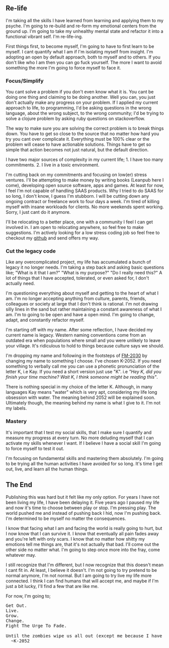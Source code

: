 ## Re-life

I'm taking all the skills I have learned from learning and applying them to my psyche. I'm going to re-build and re-form my emotional centers from the ground up. I'm going to take my unhealthy mental state and refactor it into a functional vibrant self. I'm re-life-ing. 

First things first, to become myself, I'm going to have to first learn to be myself. I cant quantify what I am if I'm isolating myself from insight. I'm adopting an open by default approach, both to myself and to others. If you don't like who I am then you can go fuck yourself. The more I want to avoid something the more I'm going to force myself to face it. 

### Focus/Simplify

You cant solve a problem if you don't even know what it is. You cant be doing one thing and claiming to be doing another. Well you can, you just don't actually make any progress on your problem. If I applied my current approach to life, to programming, I'd be asking questions in the wrong language, about the wrong subject, to the wrong community; I'd be trying to solve a clojure problem by asking ruby questions on stackoverflow.

The way to make sure you are solving the correct problem is to break things down. You have to get so close to the source that no matter how hard you try you cant over complicate it. Everything must be 100% clear or the problem will cease to have actionable solutions. Things have to get so simple that action becomes not just natural, but the default direction. 

I have two major sources of complexity in my current life; 1. I have too many commitments. 2. I live in a toxic environment.

I'm cutting back on my commitments and focusing on low(er) stress ventures. I'll be attempting to make money by writing books (Leanpub here I come), developing open source software, apps and games. At least for now, I feel I'm not capable of handling SAAS products. Why I tried to do SAAS for so long, I don't know, I guess I'm  stubborn. I will be cutting down any ongoing contract or freelance work to four days a week. I'm tired of killing myself with insane workloads for clients. No more weekends spent working. Sorry, I just cant do it anymore.

I'll be relocating to a better place, one with a community I feel I can get involved in. I am open to relocating anywhere, so feel free to make suggestions. I'm actively looking for a low stress coding job so feel free to checkout my [github](http://github.com/k2052) and send offers my way. 

### Cut the legacy code

Like any overcomplicated project, my life has accumulated a bunch of legacy it no longer needs. I'm taking a step back and asking basic questions like; "What is it that I am?" "What is my purpose?" "Do I really need this?" A lot of things that I have accepted, tolerated, or even asked for, I don't actually need. 

I'm questioning everything about myself and getting to the heart of what I am. I'm no longer accepting anything from culture, parents, friends, colleagues or society at large that I don't think is rational. I'm not drawing silly lines in the sand but rather maintaining a constant awareness of what I am. I'm to going to be open and have a open mind. I'm going to change, adapt, and constantly refactor myself.

I'm starting off with my name. After some reflection, I have decided my current name is legacy. Western naming conventions come from an outdated era when populations where small and you were unlikely to leave your village. It's ridiculous to hold to things because culture says we should.

I'm dropping my name and following in the footsteps of [FM-2030](https://en.wikipedia.org/wiki/FM-2030) by changing my name to something I choose. I've chosen K-2052. If you need something to verbally call me you can use a phonetic pronunciation of the letter K, i.e Kay. If you need a short version just use "K". i.e _"Hey K, did you finish your time machine? Wait K, I think someone might be reading this"_. 

There is nothing special in my choice of the letter K. Although, in many languages Kay means "water" which is very apt, considering my life long obsession with water. The meaning behind 2052 will be explained soon. Ultimately though, the meaning behind my name is what I give to it. I'm not my labels.

### Mastery

It's important that I test my social skills, that I make sure I quantify and measure my progress at every turn. No more deluding myself that I can activate my skills whenever I want. If I believe I have a social skill I'm going to force myself to test it out. 

I'm focusing on fundamental skills and mastering them absolutely. I'm going to be trying all the human activities I have avoided for so long. It's time I get out, live, and learn all the human things. 

## The End

Publishing this was hard but it felt like my only option. For years I have not been living my life, I have been delaying it. Five years ago I paused my life and now it's time to choose between play or stop. I'm pressing play. The world pushed me and instead of pushing back I hid, now I'm pushing back. I'm determined to be myself no matter the consequences. 

I know that facing what I am and facing the world is really going to hurt, but I now know that I can survive it. I know that eventually all pain fades away and you're left with only scars. I know that no matter how shitty my emotions tell me things are, that it's not actually that bad. I'll come out the other side no matter what. I'm going to step once more into the fray, come whatever may.

I still recognize that I'm different, but I now recognize that this doesn't mean I cant fit in. At least, I believe it doesn't. I'm not going to try pretend to be normal anymore, I'm not normal. But I am going to try live my life more connected. I think I can find humans that will accept me, and maybe if I'm just a bit lucky, I'll find a few that are like me. 

For now, I'm going to;

<pre>
Get Out.
Live.
Grow.
Change.
Fight The Urge To Fade.

Until the zombies wipe us all out (except me because I have a plan),
  ~K-2052
</pre>


